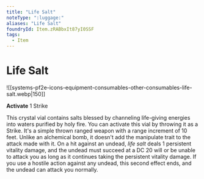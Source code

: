 ```yaml
---
title: "Life Salt"
noteType: ":luggage:"
aliases: "Life Salt"
foundryId: Item.zRABbxIt87yI0SSF
tags:
  - Item
---
```


# Life Salt
![[systems-pf2e-icons-equipment-consumables-other-consumables-life-salt.webp|150]]

**Activate** 1 Strike

This crystal vial contains salts blessed by channeling life-giving energies into waters purified by holy fire. You can activate this vial by throwing it as a Strike. It's a simple thrown ranged weapon with a range increment of 10 feet. Unlike an alchemical bomb, it doesn't add the manipulate trait to the attack made with it. On a hit against an undead, _life salt_ deals 1 persistent vitality damage, and the undead must succeed at a DC 20 will or be unable to attack you as long as it continues taking the persistent vitality damage. If you use a hostile action against any undead, this second effect ends, and the undead can attack you normally.
